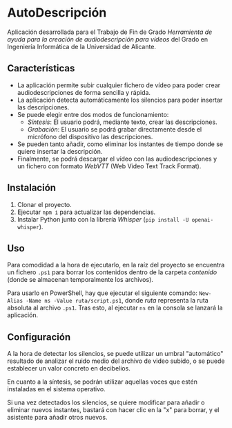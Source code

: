# AutoDescripción

Aplicación desarrollada para el Trabajo de Fin de Grado *Herramienta de ayuda para la creación de audiodescripción para vídeos* del Grado en Ingeniería Informática de la Universidad de Alicante.

## Características

- La aplicación permite subir cualquier fichero de vídeo para poder crear audiodescripciones de forma sencilla y rápida.
- La aplicación detecta automáticamente los silencios para poder insertar las descripciones.
- Se puede elegir entre dos modos de funcionamiento:
  - *Síntesis*: El usuario podrá, mediante texto, crear las descripciones.
  - *Grabación*: El usuario se podrá grabar directamente desde el micrófono del dispositivo las descripciones.
- Se pueden tanto añadir, como eliminar los instantes de tiempo donde se quiere insertar la descripción.
- Finalmente, se podrá descargar el vídeo con las audiodescripciones y un fichero con formato *WebVTT* (Web Video Text Track Format).

## Instalación

1. Clonar el proyecto.
2. Ejecutar `npm i` para actualizar las dependencias.
3. Instalar Python junto con la librería *Whisper* (`pip install -U openai-whisper`).

## Uso

Para comodidad a la hora de ejecutarlo, en la raíz del proyecto se encuentra un fichero `.ps1` para borrar los contenidos dentro de la carpeta *contenido* (donde se almacenan temporalmente los archivos).

Para usarlo en PowerShell, hay que ejecutar el siguiente comando: `New-Alias -Name ns -Value ruta/script.ps1`, donde *ruta* representa la ruta absoluta al archivo `.ps1`. Tras esto, al ejecutar `ns` en la consola se lanzará la aplicación.

## Configuración

A la hora de detectar los silencios, se puede utilizar un umbral "automático" resultado de analizar el ruido medio del archivo de video subido, o se puede establecer un valor concreto en decibelios.

En cuanto a la síntesis, se podrán utilizar aquellas voces que estén instaladas en el sistema operativo.

Si una vez detectados los silencios, se quiere modificar para añadir o eliminar nuevos instantes, bastará con hacer clic en la "x" para borrar, y el asistente para añadir otros nuevos.
